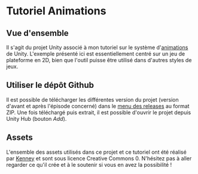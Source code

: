# Tutoriel Animations

## Vue d'ensemble

Il s'agit du projet Unity associé à mon tutoriel sur le système d'[animations](https://docs.unity3d.com/Manual/AnimationSection.html) de Unity.
L'exemple présenté ici est essentiellement centré sur un jeu de plateforme en 2D, bien que l'outil puisse être utilisé dans d'autres styles de jeux.

## Utiliser le dépôt Github

Il est possible de télécharger les différentes version du projet (version d'avant et après l'épisode concerné) dans le [menu des releases](https://github.com/Sticmac-le-Gamedev/input-system-unity/releases) au format ZIP. Une fois téléchargé puis extrait, il est possible d'ouvrir le projet depuis Unity Hub (bouton *Add*).

## Assets

L'ensemble des assets utilisés dans ce projet et ce tutoriel ont été réalisé par [Kenney](https://kenney.nl) et sont sous licence Creative Commons 0.
N'hésitez pas à aller regarder ce qu'il crée et à le soutenir si vous en avez la possibilité !

